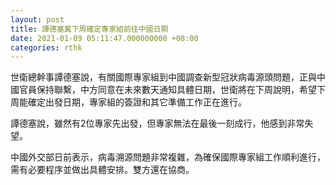 ```yaml
---
layout: post
title: 譚德塞冀下周確定專家組前往中國日期
date: 2021-01-09 05:11:47.000000000 +08:00
categories: rthk
---
```


世衛總幹事譚德塞說，有關國際專家組到中國調查新型冠狀病毒源頭問題，正與中國官員保持聯繫，中方同意在未來數天通知具體日期，世衛將在下周說明，希望下周能確定出發日期，專家組的簽證和其它準備工作正在進行。

譚德塞說，雖然有2位專家先出發，但專家無法在最後一刻成行，他感到非常失望。

中國外交部日前表示，病毒溯源問題非常複雜，為確保國際專家組工作順利進行，需有必要程序並做出具體安排。雙方還在協商。
